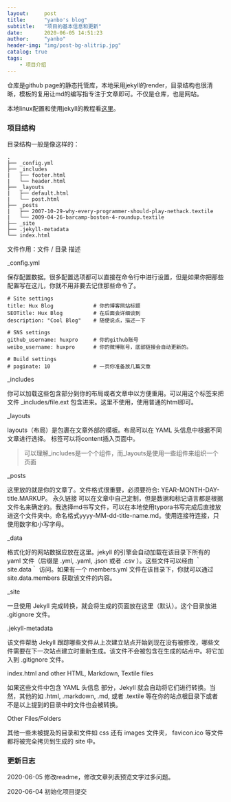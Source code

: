 ```yaml
---
layout:     post
title:      "yanbo's blog"
subtitle:   "项目的基本信息和更新"
date:       2020-06-05 14:51:23
author:     "yanbo"
header-img: "img/post-bg-alitrip.jpg"
catalog: true
tags:
    - 项目介绍
---
```


仓库是github page的静态托管库，本地采用jekyll的render，目录结构也很清晰，模板的复用让md的编写指专注于文章即可。不仅是仓库，也是网站。

本地linux配置和使用jekyll的教程看[这里](./_posts/2020-06-04-using-jekyll.md)。

### 项目结构

目录结构一般是像这样的：

```
.
├── _config.yml
├── _includes
|   ├── footer.html
|   └── header.html
├── _layouts
|   ├── default.html
|   └── post.html
├── _posts
|   ├── 2007-10-29-why-every-programmer-should-play-nethack.textile
|   └── 2009-04-26-barcamp-boston-4-roundup.textile
├── _site
├── .jekyll-metadata
└── index.html
```

文件作用：文件 / 目录	描述

_config.yml

保存配置数据。很多配置选项都可以直接在命令行中进行设置，但是如果你把那些配置写在这儿，你就不用非要去记住那些命令了。

```
# Site settings
title: Hux Blog             # 你的博客网站标题
SEOTitle: Hux Blog			# 在后面会详细谈到
description: "Cool Blog"    # 随便说点，描述一下

# SNS settings      
github_username: huxpro     # 你的github账号
weibo_username: huxpro      # 你的微博账号，底部链接会自动更新的。

# Build settings
# paginate: 10              # 一页你准备放几篇文章
```

_includes

你可以加载这些包含部分到你的布局或者文章中以方便重用。可以用这个标签来把文件 _includes/file.ext 包含进来。这里不使用，使用普通的html即可。

_layouts

layouts（布局）是包裹在文章外部的模板。布局可以在 YAML 头信息中根据不同文章进行选择。 标签可以将content插入页面中。

> 可以理解_includes是一个个组件，而_layouts是使用一些组件来组织一个页面

_posts

这里放的就是你的文章了。文件格式很重要，必须要符合: YEAR-MONTH-DAY-title.MARKUP。 永久链接 可以在文章中自己定制，但是数据和标记语言都是根据文件名来确定的。我选择md书写文件，可以在本地使用typora书写完成后直接放进这个文件夹中。命名格式yyyy-MM-dd-title-name.md。使用连接符连接，只使用数字和小写字母。

_data

格式化好的网站数据应放在这里。jekyll 的引擎会自动加载在该目录下所有的 yaml 文件（后缀是 .yml, .yaml, .json 或者 .csv ）。这些文件可以经由 ｀site.data｀ 访问。如果有一个 members.yml 文件在该目录下，你就可以通过 site.data.members 获取该文件的内容。

_site

一旦使用 Jekyll 完成转换，就会将生成的页面放在这里（默认）。这个目录放进 .gitignore 文件。

.jekyll-metadata

该文件帮助 Jekyll 跟踪哪些文件从上次建立站点开始到现在没有被修改，哪些文件需要在下一次站点建立时重新生成。该文件不会被包含在生成的站点中。将它加入到 .gitignore 文件。

index.html and other HTML, Markdown, Textile files

如果这些文件中包含 YAML 头信息 部分，Jekyll 就会自动将它们进行转换。当然，其他的如 .html, .markdown, .md, 或者 .textile 等在你的站点根目录下或者不是以上提到的目录中的文件也会被转换。

Other Files/Folders

其他一些未被提及的目录和文件如 css 还有 images 文件夹， favicon.ico 等文件都将被完全拷贝到生成的 site 中。

### 更新日志

2020-06-05 修改readme，修改文章列表预览文字过多问题。

2020-06-04 初始化项目提交